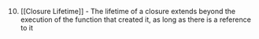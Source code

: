 10. [[Closure Lifetime]] - The lifetime of a closure extends beyond the execution of the function that created it, as long as there is a reference to it